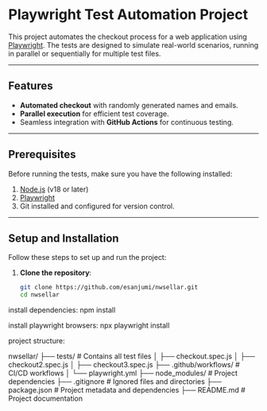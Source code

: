 # Playwright Test Automation Project

This project automates the checkout process for a web application using [Playwright](https://playwright.dev/). The tests are designed to simulate real-world scenarios, running in parallel or sequentially for multiple test files.  

---

## Features

- **Automated checkout** with randomly generated names and emails.  
- **Parallel execution** for efficient test coverage.  
- Seamless integration with **GitHub Actions** for continuous testing.  

---

## Prerequisites

Before running the tests, make sure you have the following installed:  

1. [Node.js](https://nodejs.org/) (v18 or later)  
2. [Playwright](https://playwright.dev/)  
3. Git installed and configured for version control.  

---

## Setup and Installation

Follow these steps to set up and run the project:  

1. **Clone the repository**:  
   ```bash
   git clone https://github.com/esanjumi/nwsellar.git
   cd nwsellar

install dependencies: npm install

install playwright browsers: npx playwright install

project structure:

nwsellar/
├── tests/                  # Contains all test files
│   ├── checkout.spec.js
│   ├── checkout2.spec.js
│   ├── checkout3.spec.js
├── .github/workflows/      # CI/CD workflows
│   └── playwright.yml
├── node_modules/           # Project dependencies
├── .gitignore              # Ignored files and directories
├── package.json            # Project metadata and dependencies
├── README.md               # Project documentation
